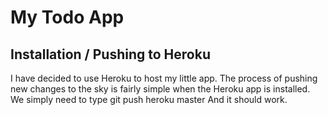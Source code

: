 # My Todo App

## Installation / Pushing to Heroku
I have decided to use Heroku to host my little app.
The process of pushing new changes to the sky is fairly simple when the Heroku app is installed. We simply need to type
    git push heroku master
And it should work.